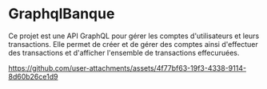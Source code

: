 # GraphqlBanque
 
Ce projet est une API GraphQL pour gérer les comptes d'utilisateurs et leurs transactions. Elle permet de créer et de gérer des comptes ainsi d'effectuer des transactions et d'afficher l'ensemble de transactions effecuruées.

https://github.com/user-attachments/assets/4f77bf63-19f3-4338-9114-8d60b26ce1d9

